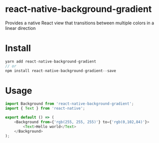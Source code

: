 # react-native-background-gradient

Provides a native React view that transitions between multiple colors in a linear direction

# Install

```js
yarn add react-native-background-gradient
// or
npm install react-native-background-gradient--save
```

# Usage

```js
import Background from 'react-native-background-gradient';
import { Text } from 'react-native';

export default () => (
    <Background from={'rgb(255, 255, 255)'} to={'rgb(0,102,84)'}>
        <Text>Hello world</Text>
    </Background>
);
```